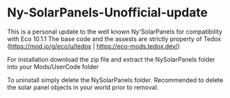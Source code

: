 # Ny-SolarPanels-Unofficial-update
This is a personal update to the well known Ny'SolarPanels for compatibility with Eco 10.1.1
The base code and the assests are strictly property of Tedox (https://mod.io/g/eco/u/tedox | https://eco-mods.tedox.dev/)

For installation download the zip file and extract the NySolarPanels folder into your Mods/UserCode folder

To uninstall simply delete the NySolarPanels folder. Recommended to delete the solar panel objects in your world prior to removal.
